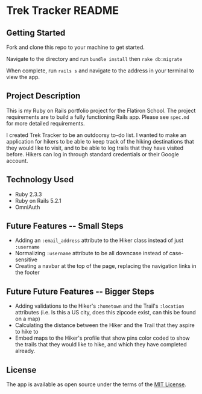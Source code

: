 # Trek Tracker README

## Getting Started

Fork and clone this repo to your machine to get started.  

Navigate to the directory and run `bundle install` then `rake db:migrate`

When complete, run `rails s` and navigate to the address in your terminal to view the app.

## Project Description

This is my Ruby on Rails portfolio project for the Flatiron School.  The project requirements are to build a fully functioning Rails app.  Please see `spec.md` for more detailed requirements.

I created Trek Tracker to be an outdoorsy to-do list. I wanted to make an application for hikers to be able to keep track of the hiking destinations that they would like to visit, and to be able to log trails that they have visited before.  Hikers can log in through standard credentials or their Google account.

## Technology Used
  * Ruby 2.3.3
  * Ruby on Rails 5.2.1
  * OmniAuth

## Future Features -- Small Steps
  * Adding an `:email_address` attribute to the Hiker class instead of just `:username`
  * Normalizing `:username` attribute to be all downcase instead of case-sensitive
  * Creating a navbar at the top of the page, replacing the navigation links in the footer

## Future Future Features -- Bigger Steps 
  * Adding validations to the Hiker's `:hometown` and the Trail's `:location` attributes (i.e. Is this a US city, does this zipcode exist, can this be found on a map)
  * Calculating the distance between the Hiker and the Trail that they aspire to hike to
  * Embed maps to the Hiker's profile that show pins color coded to show the trails that they would like to hike, and which they have completed already.
  
## License
The app is available as open source under the terms of the [MIT License](https://opensource.org/licenses/MIT).

